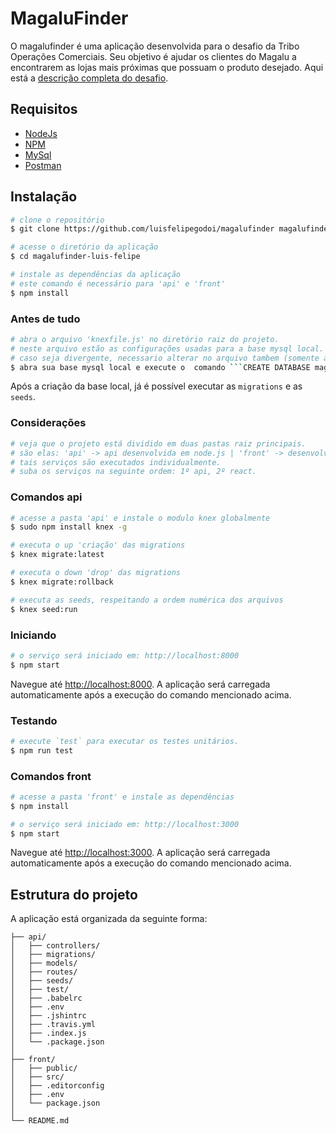 
# MagaluFinder
O magalufinder é uma aplicação desenvolvida para o desafio da Tribo Operações Comerciais.
Seu objetivo é ajudar os clientes do Magalu a encontrarem as lojas mais próximas que possuam o produto desejado.
Aqui está a [descrição completa do desafio](https://gist.github.com/luisfelipegodoi/03139e6e00b7db6d387369de6e7ffe4a).

## Requisitos

* [NodeJs](https://nodejs.org/en/)
* [NPM](https://www.npmjs.com/get-npm)
* [MySql](https://www.mysql.com)
* [Postman](https://www.getpostman.com/)

## Instalação

``` bash
# clone o repositório
$ git clone https://github.com/luisfelipegodoi/magalufinder magalufinder-luis-felipe

# acesse o diretório da aplicação
$ cd magalufinder-luis-felipe

# instale as dependências da aplicação
# este comando é necessário para 'api' e 'front'
$ npm install
```

### Antes de tudo

``` bash
# abra o arquivo 'knexfile.js' no diretório raiz do projeto.
# neste arquivo estão as configurações usadas para a base mysql local.
# caso seja divergente, necessario alterar no arquivo tambem (somente alterar o nó 'connection').
$ abra sua base mysql local e execute o  comando ```CREATE DATABASE magalufinder``` 
```

Após a criação da base local, já é possível executar as ```migrations``` e as ```seeds```.

### Considerações

``` bash
# veja que o projeto está dividido em duas pastas raiz principais.
# são elas: 'api' -> api desenvolvida em node.js | 'front' -> desenvolvido em react.
# tais serviços são executados individualmente.
# suba os serviços na seguinte ordem: 1º api, 2º react.
```

### Comandos api

``` bash
# acesse a pasta 'api' e instale o modulo knex globalmente
$ sudo npm install knex -g
```

``` bash
# executa o up 'criação' das migrations
$ knex migrate:latest
```

``` bash
# executa o down 'drop' das migrations
$ knex migrate:rollback
```

``` bash
# executa as seeds, respeitando a ordem numérica dos arquivos
$ knex seed:run
```

### Iniciando

``` bash
# o serviço será iniciado em: http://localhost:8000
$ npm start
```

Navegue até [http://localhost:8000](http://localhost:8000). A aplicação será carregada automaticamente após a execução do comando mencionado acima.

### Testando

```bash
# execute `test` para executar os testes unitários.
$ npm run test
```

### Comandos front

``` bash
# acesse a pasta 'front' e instale as dependências
$ npm install
```

``` bash
# o serviço será iniciado em: http://localhost:3000
$ npm start
```

Navegue até [http://localhost:3000](http://localhost:3000). A aplicação será carregada automaticamente após a execução do comando mencionado acima.

## Estrutura do projeto

A aplicação está organizada da seguinte forma:

```
├── api/
│   ├── controllers/
│   ├── migrations/
│   ├── models/
│   ├── routes/
│   ├── seeds/
│   ├── test/
│   ├── .babelrc
│   ├── .env
│   ├── .jshintrc
│   ├── .travis.yml
│   ├── .index.js
│   └── .package.json
│
├── front/
│   ├── public/
│   ├── src/
│   ├── .editorconfig
│   ├── .env
│   └── package.json
│
└── README.md
```